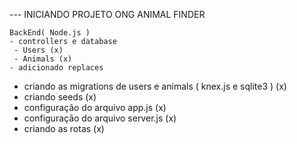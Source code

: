 --- INICIANDO PROJETO ONG ANIMAL FINDER

    BackEnd( Node.js )
    - controllers e database
     - Users (x)
     - Animals (x)
    - adicionado replaces

- criando as migrations de users e animals ( knex.js e sqlite3 ) (x)
- criando seeds (x)
- configuração do arquivo app.js (x)
- configuração do arquivo server.js (x)
- criando as rotas (x)
